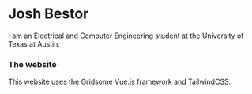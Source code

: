 # Josh Bestor

I am an Electrical and Computer Engineering student at the University of Texas at Austin.

### The website

This website uses the Gridsome Vue.js framework and TailwindCSS.
